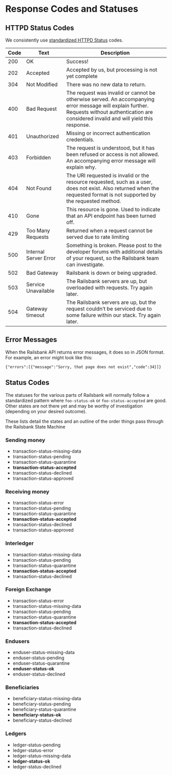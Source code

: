 # Response Codes and Statuses

## HTTPD Status Codes

We consistently use [standardized HTTPD Status](https://tools.ietf.org/html/rfc7231#section-6) codes.

| Code | Text |	Description |
| ---- | ---- | ---- |
| 200 |	OK |	Success! |
| 202 |	Accepted |	Accepted by us, but processing is not yet complete |
| 304 |	Not Modified |	There was no new data to return. |
| 400 |	Bad Request |	The request was invalid or cannot be otherwise served. An accompanying error message will explain further. Requests without authentication are considered invalid and will yield this response. |
| 401 |	Unauthorized |	Missing or incorrect authentication credentials. |
| 403 |	Forbidden | The request is understood, but it has been refused or access is not allowed. An accompanying error message will explain why. |
| 404 | Not Found | The URI requested is invalid or the resource requested, such as a user, does not exist. Also returned when the requested format is not supported by the requested method. |
| 410 | Gone | This resource is gone. Used to indicate that an API endpoint has been turned off. |
| 429 | Too Many Requests |	Returned when a request cannot be served due to rate limiting |
| 500 |	Internal Server Error |	Something is broken. Please post to the developer forums with additional details of your request, so the Railsbank team can investigate. |
| 502 |	Bad Gateway |	Railsbank is down or being upgraded. |
| 503 |	Service Unavailable |	The Railsbank servers are up, but overloaded with requests. Try again later. |
| 504 |	Gateway timeout |	The Railsbank servers are up, but the request couldn’t be serviced due to some failure within our stack. Try again later. |


## Error Messages

When the Railsbank API returns error messages, it does so in JSON format. For example, an error might look like this:

``{"errors":[{"message":"Sorry, that page does not exist","code":34}]}``

## Status Codes

The statuses for the various parts of Railsbank will normally follow a standardized pattern where `foo-status-ok` or `foo-status-accepted` are good. Other states are not there yet and may be worthy of investigation (depending on your desired outcome).

These lists detail the states and an outline of the order things pass through the Railsbank State Machine

### Sending money
- transaction-status-missing-data
- transaction-status-pending
- transaction-status-quarantine
- **transaction-status-accepted**
- transaction-status-declined
- transaction-status-approved

### Receiving money
- transaction-status-error
- transaction-status-pending
- transaction-status-quarantine
- **transaction-status-accepted**
- transaction-status-declined
- transaction-status-approved

### Interledger
- transaction-status-missing-data
- transaction-status-pending
- transaction-status-quarantine
- **transaction-status-accepted**
- transaction-status-declined

### Foreign Exchange
- transaction-status-error
- transaction-status-missing-data
- transaction-status-pending
- transaction-status-quarantine
- **transaction-status-accepted**
- transaction-status-declined

### Endusers

- enduser-status-missing-data
- enduser-status-pending
- enduser-status-quarantine
- **enduser-status-ok**
- enduser-status-declined


### Beneficiaries
- beneficiary-status-missing-data
- beneficiary-status-pending
- beneficiary-status-quarantine
- **beneficiary-status-ok**
- beneficiary-status-declined

### Ledgers
- ledger-status-pending
- ledger-status-error
- ledger-status-missing-data
- **ledger-status-ok**
- ledger-status-declined
